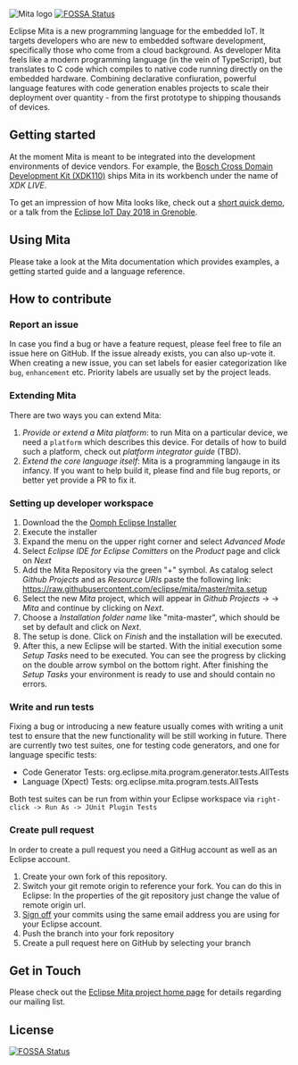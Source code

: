 ![Mita logo](website/site/content/logo.png)
[![FOSSA Status](https://app.fossa.io/api/projects/git%2Bgithub.com%2Feclipse%2Fmita.svg?type=shield)](https://app.fossa.io/projects/git%2Bgithub.com%2Feclipse%2Fmita?ref=badge_shield)

Eclipse Mita is a new programming language for the embedded IoT.
It targets developers who are new to embedded software development, specifically those who come from a cloud background.
As developer Mita feels like a modern programming language (in the vein of TypeScript), but translates to C code which compiles to native code running directly on the embedded hardware.
Combining declarative confiuration, powerful language features with code generation enables projects to scale their deployment over quantity - from the first prototype to shipping thousands of devices.

## Getting started
At the moment Mita is meant to be integrated into the development environments of device vendors.
For example, the [Bosch Cross Domain Development Kit (XDK110)](http://xdk.io) ships Mita in its workbench under the name of _XDK LIVE_.

To get an impression of how Mita looks like, check out a [short quick demo](https://www.youtube.com/watch?v=Iv68Yc3u7i4), or a talk from the [Eclipse IoT Day 2018 in Grenoble](https://gricad.univ-grenoble-alpes.fr/video/eclipse-pax-new-programming-language-embedded-iot).

## Using Mita
Please take a look at the Mita documentation which provides examples, a getting started guide and a language reference.

## How to contribute

### Report an issue
In case you find a bug or have a feature request, please feel free to file an issue here on GitHub. If the issue already exists, you can also up-vote it. When creating a new issue, you can set labels for easier categorization like `bug`, `enhancement` etc. Priority labels are usually set by the project leads.

### Extending Mita
There are two ways you can extend Mita:

1. _Provide or extend a Mita platform_: to run Mita on a particular device, we need a `platform` which describes this device. For details of how to build such a platform, check out _platform integrator guide_ (TBD).
2. _Extend the core language itself_: Mita is a programming langauge in its infancy. If you want to help build it, please find and file bug reports, or better yet provide a PR to fix it.

### Setting up developer workspace
1. Download the the <a href="https://wiki.eclipse.org/Eclipse_Oomph_Installer" target="_blank">Oomph Eclipse Installer</a>
2. Execute the installer
3. Expand the menu on the upper right corner and select *Advanced Mode*
4. Select *Eclipse IDE for Eclipse Comitters* on the *Product* page and click on *Next*
5. Add the Mita Repository via the green "+" symbol. As catalog select *Github Projects* and as *Resource URIs* paste the following link: https://raw.githubusercontent.com/eclipse/mita/master/mita.setup
6. Select the new *Mita* project, which will appear in *Github Projects* -> *<User>* -> *Mita* and continue by clicking on *Next*.
7. Choose a *Installation folder name* like "mita-master", which should be set by default and click on *Next*.
8. The setup is done. Click on *Finish* and the installation will be executed.
9. After this, a new Eclipse will be started. With the initial execution some *Setup Tasks* need to be executed. You can see the progress by clicking on the double arrow symbol on the bottom right. After finishing the *Setup Tasks* your environment is ready to use and should contain no errors.

### Write and run tests
Fixing a bug or introducing a new feature usually comes with writing a unit test to ensure that the new functionality will be still working in future. There are currently two test suites, one for testing code generators, and one for language specific tests:
* Code Generator Tests: org.eclipse.mita.program.generator.tests.AllTests
* Language (Xpect) Tests: org.eclipse.mita.program.tests.AllTests

Both test suites can be run from within your Eclipse workspace via `right-click -> Run As -> JUnit Plugin Tests`

### Create pull request
In order to create a pull request you need a GitHug account as well as an Eclipse account.
1. Create your own fork of this repository.
2. Switch your git remote origin to reference your fork. You can do this in Eclipse: In the properties of the git repository just change the value of remote origin url.
3. [Sign off](https://git-scm.com/docs/git-commit#git-commit--s) your commits using the same email address you are using for your Eclipse account.
4. Push the branch into your fork repository
5. Create a pull request here on GitHub by selecting your branch

## Get in Touch
Please check out the [Eclipse Mita project home page](https://www.eclipse.org/mita) for details regarding our mailing list.


## License
[![FOSSA Status](https://app.fossa.io/api/projects/git%2Bgithub.com%2Feclipse%2Fmita.svg?type=large)](https://app.fossa.io/projects/git%2Bgithub.com%2Feclipse%2Fmita?ref=badge_large)